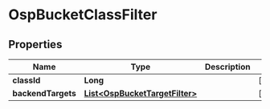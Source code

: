 # OspBucketClassFilter

## Properties
Name | Type | Description | Notes
------------ | ------------- | ------------- | -------------
**classId** | **Long** |  |  [optional]
**backendTargets** | [**List&lt;OspBucketTargetFilter&gt;**](OspBucketTargetFilter.md) |  |  [optional]
